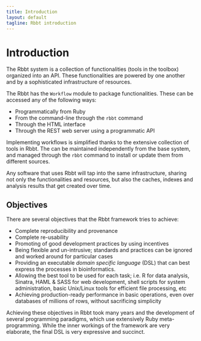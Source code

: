 ```yaml
---
title: Introduction
layout: default
tagline: Rbbt introduction
---
```


# Introduction

The Rbbt system is a collection of functionalities (tools in the toolbox)
organized into an API. These functionalities are powered by one another and
by a sophisticated infrastructure of resources.

The Rbbt has the `Workflow` module to package functionalities. These can be
accessed any of the following ways:

* Programmatically from Ruby
* From the command-line through the `rbbt` command
* Through the HTML interface
* Through the REST web server using a programmatic API

Implementing workflows is simplified thanks to the extensive collection of
tools in Rbbt. The can be maintained independently from the base system, and
managed through the `rbbt` command to install or update them from different
sources.

Any software that uses Rbbt will tap into the same infrastructure, sharing not
only the functionalities and resources, but also the caches, indexes and
analysis results that get created over time.

## Objectives

There are several objectives that the Rbbt framework tries to achieve:

* Complete reproducibility and provenance
* Complete re-usability
* Promoting of good development practices by using incentives
* Being flexible and un-intrusive; standards and practices can be ignored and
  worked around for particular cases
* Providing an executable _domain specific language_ (DSL) that can best express the
  processes in bioinformatics.
* Allowing the best tool to be used for each task; i.e. R for data analysis,
  Sinatra, HAML & SASS for web development, shell scripts for system
  administration, basic Unix/Linux tools for efficient file processing, etc
* Achieving production-ready performance in basic operations, even over
  databases of millions of rows, without sacrificing simplicity

Achieving these objectives in Rbbt took many years and the development of
several programming paradigms, which use extensively Ruby meta-programming.
While the inner workings of the framework are very elaborate, the
final DSL is very expressive and succinct.



